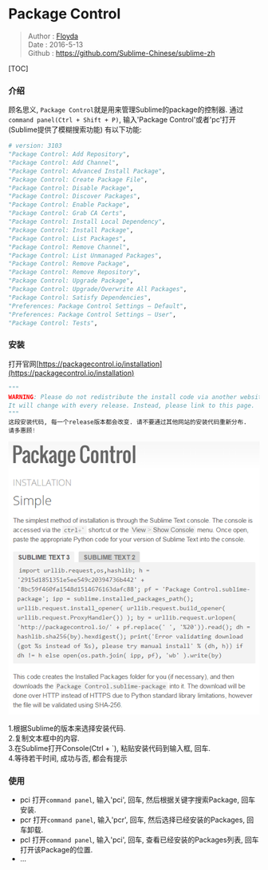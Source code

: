 # Package Control
> Author : [Floyda](http://floyda.xyz/)  
> Date   : 2016-5-13  
> Github : https://github.com/Sublime-Chinese/sublime-zh  

[TOC]

### 介绍

顾名思义, `Package Control`就是用来管理Sublime的package的控制器.
通过`command panel(Ctrl + Shift + P)`, 输入'Package Control'或者'pc'打开(Sublime提供了模糊搜索功能)
有以下功能:

```python
# version: 3103
"Package Control: Add Repository",
"Package Control: Add Channel",
"Package Control: Advanced Install Package",
"Package Control: Create Package File",
"Package Control: Disable Package",
"Package Control: Discover Packages",
"Package Control: Enable Package",
"Package Control: Grab CA Certs",
"Package Control: Install Local Dependency",
"Package Control: Install Package",
"Package Control: List Packages",
"Package Control: Remove Channel",
"Package Control: List Unmanaged Packages",
"Package Control: Remove Package",
"Package Control: Remove Repository",
"Package Control: Upgrade Package",
"Package Control: Upgrade/Overwrite All Packages",
"Package Control: Satisfy Dependencies",
"Preferences: Package Control Settings – Default",
"Preferences: Package Control Settings – User",
"Package Control: Tests",
```

### 安装

打开官网[https://packagecontrol.io/installation](https://packagecontrol.io/installation)

```python
"""
WARNING: Please do not redistribute the install code via another website.
It will change with every release. Instead, please link to this page.
"""
这段安装代码, 每一个release版本都会改变. 请不要通过其他网站的安装代码重新分布.
请多惠顾!
```

![pkg_ctrl_simple](./pkg_ctrl_simple.png)

1.根据Sublime的版本来选择安装代码.  
2.复制文本框中的内容.  
3.在Sublime打开Console(Ctrl + `), 粘贴安装代码到输入框, 回车.  
4.等待若干时间, 成功与否, 都会有提示  

### 使用

- pci
打开`command panel`, 输入'pci', 回车, 然后根据关键字搜索Package, 回车安装.
- pcr
打开`command panel`, 输入'pcr', 回车, 然后选择已经安装的Packages, 回车卸载.
- pcl
打开`command panel`, 输入'pci', 回车, 查看已经安装的Packages列表, 回车打开该Package的位置.
- ...
